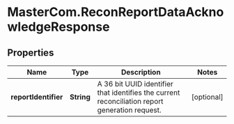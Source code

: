 # MasterCom.ReconReportDataAcknowledgeResponse

## Properties

Name | Type | Description | Notes
------------ | ------------- | ------------- | -------------
**reportIdentifier** | **String** | A 36 bit UUID identifier that identifies the current reconciliation report generation request. | [optional] 


